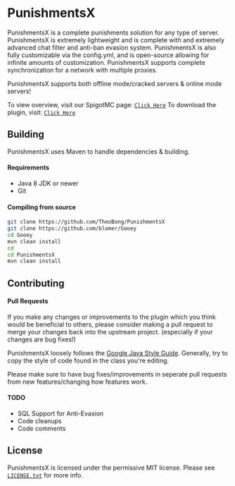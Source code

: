 # PunishmentsX
PunishmentsX is a complete punishments solution for any type of server. PunishmentsX is extremely lightweight and is complete with and extremely advanced chat filter and anti-ban evasion system. PunishmentsX is also fully customizable via the config.yml, and is open-source allowing for infinite amounts of customization. PunishmentsX supports complete synchronization for a network with multiple proxies.

PunishmentsX supports both offline mode/cracked servers & online mode servers!

To view overview, visit our SpigotMC page: [`Click Here`](https://www.spigotmc.org/resources/free-open-source-punishmentsx-punishgui-fully-configurable-advanced-filter-anti-banevasion.99210/)
To download the plugin, visit: [`Click Here`](https://github.com/TheoBong/PunishmentsX/releases)

## Building
PunishmentsX uses Maven to handle dependencies & building.

#### Requirements
* Java 8 JDK or newer
* Git

#### Compiling from source
```sh
git clone https://github.com/TheoBong/PunishmentsX
git clone https://github.com/blomer/Gooey
cd Gooey
mvn clean install
cd
cd PunishmentsX
mvn clean install
```

## Contributing
#### Pull Requests
If you make any changes or improvements to the plugin which you think would be beneficial to others, please consider making a pull request to merge your changes back into the upstream project. (especially if your changes are bug fixes!)

PunishmentsX loosely follows the [Google Java Style Guide](https://google.github.io/styleguide/javaguide.html). Generally, try to copy the style of code found in the class you're editing. 

Please make sure to have bug fixes/improvements in seperate pull requests from new features/changing how features work.

#### TODO
* SQL Support for Anti-Evasion
* Code cleanups
* Code comments

## License
PunishmentsX is licensed under the permissive MIT license. Please see [`LICENSE.txt`](https://github.com/TheoBong/PunishmentsX/blob/main/LICENSE) for more info.
